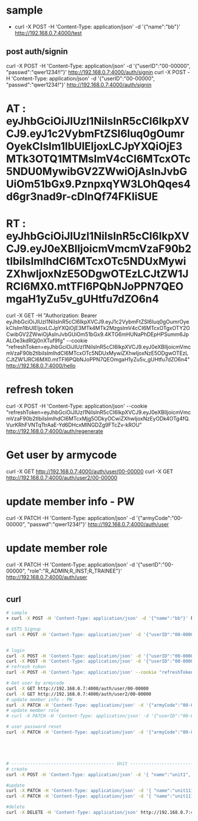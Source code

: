 
# sample
+ curl -X POST -H 'Content-Type: application/json' -d '{"name":"bb"}' http://192.168.0.7:4000/test


## post auth/signin
curl -X POST -H 'Content-Type: application/json' -d '{"userID":"00-00000", "passwd":"qwer1234!!"}' http://192.168.0.7:4000/auth/signin
curl -X POST -H 'Content-Type: application/json' -d '{"userID":"00-00000", "passwd":"qwer1234!"}' http://192.168.0.7:4000/auth/signin

# AT : eyJhbGciOiJIUzI1NiIsInR5cCI6IkpXVCJ9.eyJ1c2VybmFtZSI6Iuq0gOumrOyekCIsIm1lbUlEIjoxLCJpYXQiOjE3MTk3OTQ1MTMsImV4cCI6MTcxOTc5NDU0MywibGV2ZWwiOjAsInJvbGUiOm51bGx9.PznpxqYW3LOhQqes4d6gr3nad9r-cDlnQf74FKIiSUE
# RT : eyJhbGciOiJIUzI1NiIsInR5cCI6IkpXVCJ9.eyJ0eXBlIjoicmVmcmVzaF90b2tlbiIsImlhdCI6MTcxOTc5NDUxMywiZXhwIjoxNzE5ODgwOTEzLCJtZW1JRCI6MX0.mtTFI6PQbNJoPPN7QEOmgaH1yZu5v_gUHtfu7dZO6n4
curl -X GET -H "Authorization: Bearer eyJhbGciOiJIUzI1NiIsInR5cCI6IkpXVCJ9.eyJ1c2VybmFtZSI6Iuq0gOumrOyekCIsIm1lbUlEIjoxLCJpYXQiOjE3MTk4MTk2MzgsImV4cCI6MTcxOTgxOTY2OCwibGV2ZWwiOjAsInJvbGUiOm51bGx9.4KTG6mHUNaPhDEpHPSumm6JpALOe3kdRQj0nXTuf9fg" --cookie "refreshToken=eyJhbGciOiJIUzI1NiIsInR5cCI6IkpXVCJ9.eyJ0eXBlIjoicmVmcmVzaF90b2tlbiIsImlhdCI6MTcxOTc5NDUxMywiZXhwIjoxNzE5ODgwOTEzLCJtZW1JRCI6MX0.mtTFI6PQbNJoPPN7QEOmgaH1yZu5v_gUHtfu7dZO6n4" http://192.168.0.7:4000/hello

# refresh token
curl -X POST -H 'Content-Type: application/json' --cookie "refreshToken=eyJhbGciOiJIUzI1NiIsInR5cCI6IkpXVCJ9.eyJ0eXBlIjoicmVmcmVzaF90b2tlbiIsImlhdCI6MTcxMjg5ODkyOCwiZXhwIjoxNzEyODk4OTg4fQ.VurKRhFVNTqTtrAaE-Yd6DHcxMlNGDZg9FTcZv-kROU" http://192.168.0.7:4000/auth/regenerate

# Get user by armycode
curl -X GET http://192.168.0.7:4000/auth/user/00-00000
curl -X GET http://192.168.0.7:4000/auth/user2/00-00000

# update member info - PW
curl -X PATCH -H 'Content-Type: application/json' -d '{"armyCode":"00-00000", "passwd":"qwer1234!"}' http://192.168.0.7:4000/auth/user

# update member role
curl -X PATCH -H 'Content-Type: application/json' -d '{"userID":"00-00000", "role":"R_ADMIN;R_INST;R_TRAINEE"}' http://192.168.0.7:4000/auth/user

#


## curl
```sh
# sample
+ curl -X POST -H 'Content-Type: application/json' -d '{"name":"bb"}' http://192.168.0.7:4000/test

# VSTS Signup
curl -X POST -H 'Content-Type: application/json' -d '{"userID":"00-00000", "userPW":"qwer1234!!", "name": "오태식이", "rank": "R4", "subType": "J1", "depID": 3 }' http://192.168.0.7:4000/auth/signup


# login
curl -X POST -H 'Content-Type: application/json' -d '{"userID":"00-00000", "passwd":"qwer1234!!"}' http://192.168.0.7:4000/auth/signin
curl -X POST -H 'Content-Type: application/json' -d '{"userID":"00-00000", "passwd":"qwer1234!"}' http://192.168.0.7:4000/auth/signin
# refresh token
curl -X POST -H 'Content-Type: application/json' --cookie "refreshToken=eyJhbGciOiJIUzI1NiIsInR5cCI6IkpXVCJ9.eyJ0eXBlIjoicmVmcmVzaF90b2tlbiIsImlhdCI6MTcxMjg5ODkyOCwiZXhwIjoxNzEyODk4OTg4fQ.VurKRhFVNTqTtrAaE-Yd6DHcxMlNGDZg9FTcZv-kROU" http://192.168.0.7:4000/auth/regenerate

# Get user by armycode
curl -X GET http://192.168.0.7:4000/auth/user/00-00000
curl -X GET http://192.168.0.7:4000/auth/user2/00-00000
# update member info - PW
curl -X PATCH -H 'Content-Type: application/json' -d '{"armyCode":"00-00000", "passwd":"qwer1234!"}' http://192.168.0.7:4000/auth/user
# update member role
# curl -X PATCH -H 'Content-Type: application/json' -d '{"userID":"00-00000", "role":"R_ADMIN;R_INST;R_TRAINEE"}' http://192.168.0.7:4000/auth/user

# user password reset
curl -X PATCH -H 'Content-Type: application/json' -d '{"armyCode":"00-00000", "name":"", "password":""}' http://192.168.0.7:4000/auth/password/reset





# --------------------------------------- Unit -----------------------------------------
# create
curl -X POST -H 'Content-Type: application/json' -d '{ "name":"unit1", "code":"U11", "type":"U1" }' http://192.168.0.7:4000/admin/unit

#update
curl -X PATCH -H 'Content-Type: application/json' -d '{ "name":"unit11111", "code":"U29", "type":"U2" }' http://192.168.0.7:4000/admin/unit/10
curl -X PATCH -H 'Content-Type: application/json' -d '{ "name":"unit11111", "code":"U29", "type":"J3" }' http://192.168.0.7:4000/admin/unit/10

#delete
curl -X DELETE -H 'Content-Type: application/json' http://192.168.0.7:4000/admin/unit/10

```
